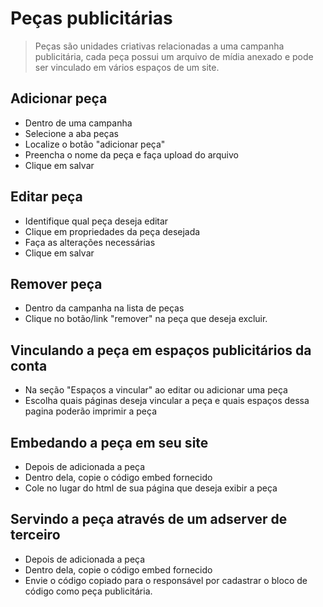 # Peças publicitárias
> Peças são unidades criativas relacionadas a uma campanha publicitária, cada peça possui um arquivo de mídia anexado 
e pode ser vinculado em vários espaços de um site.

## Adicionar peça
* Dentro de uma campanha
* Selecione a aba peças
* Localize o botão "adicionar peça"
* Preencha o nome da peça e faça upload do arquivo
* Clique em salvar

## Editar peça
* Identifique qual peça deseja editar
* Clique em propriedades da peça desejada
* Faça as alterações necessárias
* Clique em salvar

## Remover peça
* Dentro da campanha na lista de peças
* Clique no botão/link "remover" na peça que deseja excluir.

## Vinculando a peça em espaços publicitários da conta
* Na seção "Espaços a vincular" ao editar ou adicionar uma peça
* Escolha quais páginas deseja vincular a peça e quais espaços dessa pagina poderão imprimir a peça

## Embedando a peça em seu site
* Depois de adicionada a peça
* Dentro dela, copie o código embed fornecido
* Cole no lugar do html de sua página que deseja exibir a peça

## Servindo a peça através de um adserver de terceiro
* Depois de adicionada a peça
* Dentro dela, copie o código embed fornecido
* Envie o código copiado para o responsável por cadastrar o bloco de código como peça publicitária.
